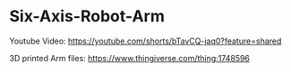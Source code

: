 # Six-Axis-Robot-Arm

Youtube Video: https://youtube.com/shorts/bTavCQ-jaq0?feature=shared

3D printed Arm files: https://www.thingiverse.com/thing:1748596
